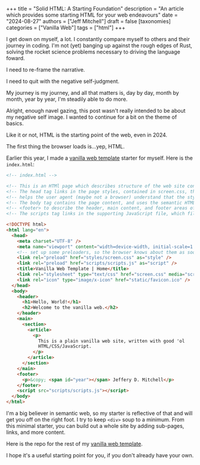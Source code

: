 +++
title = "Solid HTML: A Starting Foundation"
description = "An article which provides some starting HTML for your web endeavours"
date = "2024-08-27"
authors = ["Jeff Mitchell"]
draft = false
[taxonomies]
categories = ["Vanilla Web"]
tags = ["html"]
+++

I get down on myself, a lot. I constantly compare myself to others and their journey in coding. I'm not (yet) banging up against the rough edges of Rust, solving the rocket science problems necessary to driving the language foward.

I need to re-frame the narrative.

I need to quit with the negative self-judgment.

My journey is my journey, and all that matters is, day by day, month by month, year by year, I'm steadily able to do more.

Alright, enough navel gazing, this post wasn't really intended to be about my negative self image. I wanted to continue for a bit on the theme of basics.

Like it or not, HTML is the starting point of the web, even in 2024.

The first thing the browser loads is...yep, HTML.

Earlier this year, I made a [vanilla web template](https://github.com/sentinel1909/vanilla-web-template) starter for myself. Here is the `index.html`:

```html
<!-- index.html -->

<!-- This is an HTMl page which describes structure of the web site content -->
<!-- The head tag links in the page styles, contained in screen.css, the media tag -->
<!-- helps the user agent (maybe not a browser) understand that the styles are for a screen -->
<!-- The body tag contains the page content, and uses the semantic HTML tags <header>, <main, and -->
<!-- <footer> to describe the header, main content, and footer areas of the page -->
<!-- The scripts tag links in the supporting JavaScript file, which fills in the current year in the footer. -->

<!DOCTYPE html>
<html lang="en">
  <head>
    <meta charset="UTF-8" />
    <meta name="viewport" content="width=device-width, initial-scale=1.0" />
    <!-- set up some preloaders, so the browser knows about them as soon as possible -->
    <link rel="preload" href="styles/screen.css" as="style" />
    <link rel="preload" href="scripts/scripts.js" as="script" />
    <title>Vanilla Web Template | Home</title>
    <link rel="stylesheet" type="text/css" href="screen.css" media="screen" />
    <link rel="icon" type="image/x-icon" href="static/favicon.ico" />
  </head>
  <body>
    <header>
      <h1>Hello, World!</h1>
      <h2>Welcome to the vanilla web.</h2>
    </header>
    <main>
      <section>
        <article>
          <p>
            This is a plain vanilla web site, written with good 'ol
            HTML/CSS/JavaScript.
          </p>
        </article>
      </section>
    </main>
    <footer>
      <p>&copy; <span id="year"></span> Jeffery D. Mitchell</p>
    </footer>
    <script src="scripts/scripts.js"></script>
  </body>
</html>
```

I'm a big believer in semantic web, so my starter is reflective of that and will get you off on the right foot. I try to keep `<div>` soup to a minimum. From this minimal starter, you can build out a whole site by adding sub-pages, links, and more content.

Here is the repo for the rest of my [vanilla web template](https://github.com/sentinel1909/vanilla-web-template).

I hope it's a useful starting point for you, if you don't already have your own.
